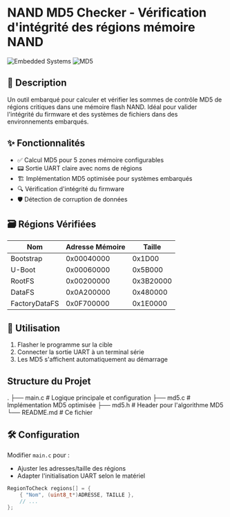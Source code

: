 # NAND MD5 Checker - Vérification d'intégrité des régions mémoire NAND

![Embedded Systems](https://img.shields.io/badge/Platform-Embedded-blue)
![MD5](https://img.shields.io/badge/Algorithm-MD5-green)

## 📌 Description

Un outil embarqué pour calculer et vérifier les sommes de contrôle MD5 de régions critiques dans une mémoire flash NAND. Idéal pour valider l'intégrité du firmware et des systèmes de fichiers dans des environnements embarqués.

## ✨ Fonctionnalités

- ✅ Calcul MD5 pour 5 zones mémoire configurables
- 📟 Sortie UART claire avec noms de régions
- 🏗️ Implémentation MD5 optimisée pour systèmes embarqués
- 🔍 Vérification d'intégrité du firmware
- 🛡️ Détection de corruption de données

## 🗃️ Régions Vérifiées

| Nom            | Adresse Mémoire | Taille    |
|----------------|-----------------|-----------|
| Bootstrap      | 0x00040000      | 0x1D00    |
| U-Boot         | 0x00060000      | 0x5B000   |
| RootFS         | 0x00200000      | 0x3B20000 |
| DataFS         | 0x0A200000      | 0x480000  |
| FactoryDataFS  | 0x0F700000      | 0x1E0000  |

## 🚀 Utilisation

1. Flasher le programme sur la cible
2. Connecter la sortie UART à un terminal série
3. Les MD5 s'affichent automatiquement au démarrage
## Structure du Projet
.
├── main.c          # Logique principale et configuration
├── md5.c           # Implémentation MD5 optimisée
├── md5.h           # Header pour l'algorithme MD5
└── README.md       # Ce fichier

## 🛠️ Configuration

Modifier `main.c` pour :
- Ajuster les adresses/taille des régions
- Adapter l'initialisation UART selon le matériel

```c
RegionToCheck regions[] = {
    { "Nom", (uint8_t*)ADRESSE, TAILLE },
    // ...
};


